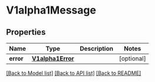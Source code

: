 # V1alpha1Message

## Properties
Name | Type | Description | Notes
------------ | ------------- | ------------- | -------------
**error** | [**V1alpha1Error**](V1alpha1Error.md) |  | [optional] 

[[Back to Model list]](../README.md#documentation-for-models) [[Back to API list]](../README.md#documentation-for-api-endpoints) [[Back to README]](../README.md)


